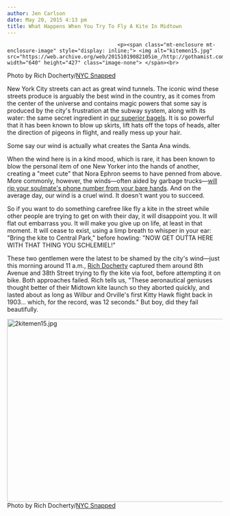 ```yaml
---
author: Jen Carlson
date: May 20, 2015 4:13 pm
title: What Happens When You Try To Fly A Kite In Midtown
---
```


	
										<p><span class="mt-enclosure mt-enclosure-image" style="display: inline;"> <img alt="kitemen15.jpg" src="https://web.archive.org/web/20151019082105im_/http://gothamist.com/attachments/arts_jen/kitemen15.jpg" width="640" height="427" class="image-none"> </span><br>
<span class="photo_caption">Photo by Rich Docherty/<a href="https://web.archive.org/web/20151019082105/http://nycsnapped.blogspot.com/">NYC Snapped</a></span></p>

<p>New York City streets can act as great wind tunnels. The iconic wind these streets produce is arguably the best wind in the country, as it comes from the center of the universe and contains magic powers that some say is produced by the city&apos;s frustration at the subway system, along with its water: the same secret ingredient in <a href="https://web.archive.org/web/20151019082105/http://gothamist.com/2010/10/25/brooklyn_bagel_water_fight_in_flori.php">our superior bagels</a>. It is so powerful that it has been known to blow up skirts, lift hats off the tops of heads, alter the direction of pigeons in flight, and really mess up your hair.</p>

<p>Some say our wind is actually what creates the Santa Ana winds. </p>

<p>When the wind here is in a kind mood, which is rare, it has been known to blow the personal item of one New Yorker into the hands of another, creating a &quot;meet cute&quot; that Nora Ephron seems to have penned from above. More commonly, however, the winds&#x2014;often aided by garbage trucks&#x2014;<a href="https://web.archive.org/web/20151019082105/https://www.youtube.com/watch?v=gZ6x-hUpoPo">will rip your soulmate&apos;s phone number from your bare hands</a>. And on the average day, our wind is a cruel wind. It doesn&apos;t want you to succeed. </p>

<p>So if you want to do something carefree like fly a kite in the street while other people are trying to get on with their day, it will disappoint you. It will flat out embarrass you. It will make you give up on life, at least in that moment. It will cease to exist, using a limp breath to whisper in your ear: &quot;Bring the kite to Central Park,&quot; before howling: &quot;NOW GET OUTTA HERE WITH THAT THING YOU SCHLEMIEL!&quot;</p>

<p>These two gentlemen were the latest to be shamed by the city&apos;s wind&#x2014;just this morning around 11 a.m., <a href="https://web.archive.org/web/20151019082105/http://nycsnapped.blogspot.com/">Rich Docherty</a> captured them around 8th Avenue and 38th Street trying to fly the kite via foot, before attempting it on bike. Both approaches failed. Rich tells us, &quot;These aeronautical geniuses thought better of their Midtown kite launch so they aborted quickly, and lasted about as long as Wilbur and Orville&apos;s first Kitty Hawk flight back in 1903... which, for the record, was 12 seconds.&quot; But boy, did they fail beautifully.</p>

<p><span class="mt-enclosure mt-enclosure-image" style="display: inline;"> <img alt="2kitemen15.jpg" src="https://web.archive.org/web/20151019082105im_/http://gothamist.com/attachments/arts_jen/2kitemen15.jpg" width="640" height="427" class="image-none"> </span><br>
<span class="photo_caption">Photo by Rich Docherty/<a href="https://web.archive.org/web/20151019082105/http://nycsnapped.blogspot.com/">NYC Snapped</a></span></p>					
										
									
				